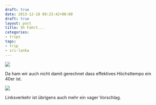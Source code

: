 ```yaml
---
draft: true
date: 2013-12-18 09:23:42+00:00
draft: true
layout: post
title: 5h Fahrt...
categories:
- trips
tags:
- trip
- sri-lanka
---
```


[![](http://clemi.ag3r.at/wp-content/uploads/2013/12/wpid-Photo-18.12.2013-1036.jpg)](http://clemi.ag3r.at/wp-content/uploads/2013/12/wpid-Photo-18.12.2013-1036.jpg)





Da ham wir auch nicht damit gerechnet dass effektives Höchsttempo ein 40er ist.  





[![](http://clemi.ag3r.at/wp-content/uploads/2013/12/wpid-Photo-18.12.2013-1040.jpg)](http://clemi.ag3r.at/wp-content/uploads/2013/12/wpid-Photo-18.12.2013-1040.jpg)









Linksverkehr ist übrigens auch mehr ein vager Vorschlag. 
